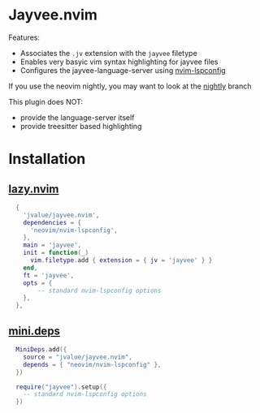 # Jayvee.nvim
Features:
  - Associates the `.jv` extension with the `jayvee` filetype
  - Enables very basyic vim syntax highlighting for jayvee files
  - Configures the jayvee-language-server using [nvim-lspconfig](https://github.com/neovim/nvim-lspconfig)

If you use the neovim nightly, you may want to look at the [nightly](https://github.com/jvalue/jayvee.nvim/tree/nightly) branch

This plugin does NOT:
  - provide the language-server itself
  - provide treesitter based highlighting

# Installation
## [lazy.nvim](https://github.com/folke/lazy.nvim)
```lua
  {
    'jvalue/jayvee.nvim',
    dependencies = {
      'neovim/nvim-lspconfig',
    },
    main = 'jayvee',
    init = function(_)
      vim.filetype.add { extension = { jv = 'jayvee' } }
    end,
    ft = 'jayvee',
    opts = {
        -- standard nvim-lspconfig options
    },
  },
```
## [mini.deps](https://github.com/echasnovski/mini.deps)
```lua
  MiniDeps.add({
    source = "jvalue/jayvee.nvim",
    depends = { "neovim/nvim-lspconfig" },
  })

  require("jayvee").setup({
    -- standard nvim-lspconfig options
  })
```
